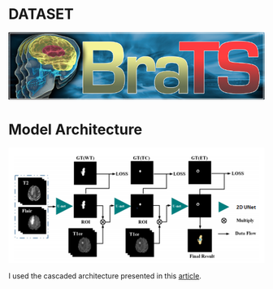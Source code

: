 # DATASET 

![BraTS 2020](https://github.com/kondukberna/Brain_Tumor_Segmentation/blob/main/images/image9.png)

# Model Architecture

![](https://github.com/kondukberna/Brain_Tumor_Segmentation/blob/main/images/image19.png)

I used the cascaded architecture presented in this [article](https://arxiv.org/pdf/1908.05887). 

